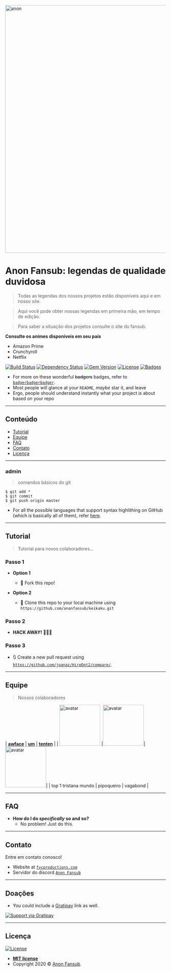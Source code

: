 <a href="http://www.anonfansub.com/"><img src="https://coverfiles.alphacoders.com/903/90335.png" title="AF" alt="anon" width="777px"></a>

# Anon Fansub: legendas de qualidade duvidosa

> Todas as legendas dos nossos projetos estão disponíveis aqui e em nosso site.

> Aqui você pode obter nossas legendas em primeira mão, em tempo de edição.

> Para saber a situação dos projetos consulte o site do fansub.

**Consulte os animes disponíveis em seu país**

- Amazon Prime
- Crunchyroll
- Netflix

[![Build Status](http://img.shields.io/travis/badges/badgerbadgerbadger.svg?style=flat-square)](https://travis-ci.org/badges/badgerbadgerbadger) [![Dependency Status](http://img.shields.io/gemnasium/badges/badgerbadgerbadger.svg?style=flat-square)](https://gemnasium.com/badges/badgerbadgerbadger) [![Gem Version](http://img.shields.io/gem/v/badgerbadgerbadger.svg?style=flat-square)](https://rubygems.org/gems/badgerbadgerbadger) [![License](http://img.shields.io/:license-mit-blue.svg?style=flat-square)](http://badges.mit-license.org) [![Badges](http://img.shields.io/:badges-9/9-ff6799.svg?style=flat-square)](https://github.com/badges/badgerbadgerbadger)

- For more on these wonderful ~~badgers~~ badges, refer to <a href="http://badges.github.io/badgerbadgerbadger/" target="_blank">`badgerbadgerbadger`</a>.
- Most people will glance at your `README`, *maybe* star it, and leave
- Ergo, people should understand instantly what your project is about based on your repo

---

## Conteúdo


- [Tutorial](#tutorial)
- [Equipe](#equipe)
- [FAQ](#faq)
- [Contato](#contato)
- [Licença](#licença)


---

### admin

> comandos básicos do git

```shell
$ git add *
$ git commit
$ git push origin master
```

- For all the possible languages that support syntax highlithing on GitHub (which is basically all of them), refer <a href="https://github.com/github/linguist/blob/master/lib/linguist/languages.yml" target="_blank">here</a>.

---

## Tutorial

> Tutorial para novos colaboradores...

### Passo 1

- **Option 1**
    - 🍴 Fork this repo!

- **Option 2**
    - 👯 Clone this repo to your local machine using `https://github.com/anonfansub/keikaku.git`

### Passo 2

- **HACK AWAY!** 🔨🔨🔨

### Passo 3

- 🔃 Create a new pull request using <a href="https://github.com/joanaz/HireDot2/compare/" target="_blank">`https://github.com/joanaz/HireDot2/compare/`</a>.

---

## Equipe

> Nossos colaboradores

| <a href="http://fvcproductions.com" target="_blank">**awface**</a> | <a href="http://fvcproductions.com" target="_blank">**um**</a> | <a href="http://fvcproductions.com" target="_blank">**tenten**</a> |
| <img src="https://i.imgur.com/OmBqykt.jpg" alt="avatar" width="128" height="128"> |<img src="https://i.imgur.com/Mx9bjCa.jpg" alt="avatar" width="128" height="128">| <img src="https://i.imgur.com/4etBVWj.jpg" alt="avatar" width="128" height="128">|
| top 1 tristana mundo | pipoqueiro | vagabond |


---

## FAQ

- **How do I do *specifically* so and so?**
    - No problem! Just do this.

---

## Contato

Entre em contato conosco!

- Website at <a href="http://fvcproductions.com" target="_blank">`fvcproductions.com`</a>
- Servidor do discord <a href="https://discord.gg/tnkRxvQ" target="_blank">`Anon Fansub`</a>

---

## Doações

- You could include a <a href="https://cdn.rawgit.com/gratipay/gratipay-badge/2.3.0/dist/gratipay.png" target="_blank">Gratipay</a> link as well.

[![Support via Gratipay](https://cdn.rawgit.com/gratipay/gratipay-badge/2.3.0/dist/gratipay.png)](https://gratipay.com/fvcproductions/)


---

## Licença

[![License](http://img.shields.io/:license-mit-blue.svg?style=flat-square)](http://badges.mit-license.org)

- **[MIT license](http://opensource.org/licenses/mit-license.php)**
- Copyright 2020 © <a href="#" target="_blank">Anon Fansub</a>.
